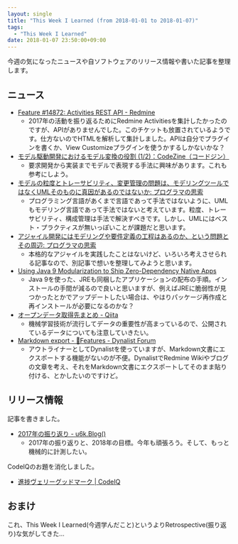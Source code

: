 ```yaml
---
layout: single
title: "This Week I Learned (from 2018-01-01 to 2018-01-07)"
tags:
  - "This Week I Learned"
date: 2018-01-07 23:50:00+09:00
---
```


今週の気になったニュースや自ソフトウェアのリリース情報や書いた記事を整理します。

## ニュース

- [Feature #14872: Activities REST API - Redmine](http://www.redmine.org/issues/14872)
    - 2017年の活動を振り返るためにRedmine Activitiesを集計したかったのですが、APIがありませんでした。このチケットも放置されているようです。仕方ないのでHTMLを解析して集計しました。APIは自分でプラグインを書くか、View Customizeプラグインを使うかするしかないかな？
- [モデル駆動開発におけるモデル変換の役割 (1/2)：CodeZine（コードジン）](https://codezine.jp/article/detail/10597)
    - 要求開発から実装までモデルで表現する手法に興味があります。これも参考にしよう。
- [モデルの粒度とトレーサビリティ、変更管理の問題は、モデリングツールではなくUMLそのものに真因があるのではないか: プログラマの思索](http://forza.cocolog-nifty.com/blog/2017/12/uml-7a09.html)
    - プログラミング言語があくまで言語であって手法ではないように、UMLもモデリング言語であって手法ではないと考えています。粒度、トレーサビリティ、構成管理は手法で解決すべきです。しかし、UMLにはベスト・プラクティスが無いっぽいことが課題だと思います。
- [アジャイル開発にはモデリングや要件定義の工程はあるのか、という問題とその周辺: プログラマの思索](http://forza.cocolog-nifty.com/blog/2018/01/post-cdeb.html)
    - 本格的なアジャイルを実践したことはないけど、いろいろ考えさせられる記事なので、別記事で想いを整理してみようと思います。
- [Using Java 9 Modularization to Ship Zero-Dependency Native Apps](https://steveperkins.com/using-java-9-modularization-to-ship-zero-dependency-native-apps/)
    - Java 9を使った、JREも同梱したアプリケーションの配布の手順。インストールの手間が減るので良いと思いますが、例えばJREに脆弱性が見つかったとかでアップデートしたい場合は、やはりパッケージ再作成と再インストールが必要になるのかな？
- [オープンデータ取得先まとめ - Qiita](https://qiita.com/tmp_llc/items/7296c5d6bb8769b18d24)
    - 機械学習技術が流行してデータの重要性が高まっているので、公開されているデータについても注意していきたい。
- [Markdown export - 🌟Features - Dynalist Forum](http://talk.dynalist.io/t/markdown-export/803)
    - アウトライナーとしてDynalistを使っていますが、Markdown文書にエクスポートする機能がないのが不便。DynalistでRedmine Wikiやブログの文章を考え、それをMarkdown文書にエクスポートしてそのまま貼り付ける、とかしたいのですけど。

## リリース情報

記事を書きました。

- [2017年の振り返り - u6k.Blog()](https://blog.u6k.me/2018/01/03/2017-retrospective.html)
    - 2017年の振り返りと、2018年の目標。今年も頑張ろう。そして、もっと機械的に計測したい。

CodeIQのお題を消化しました。

- [進捗ヴェリーグッドマーク | CodeIQ](https://codeiq.jp/q/3526)

## おまけ

これ、This Week I Learned(今週学んだこと)というよりRetrospective(振り返り)な気がしてきた…
